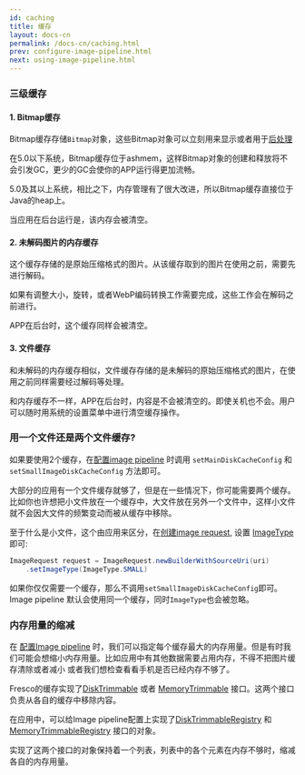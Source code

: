 ```yaml
---
id: caching
title: 缓存
layout: docs-cn
permalink: /docs-cn/caching.html
prev: configure-image-pipeline.html
next: using-image-pipeline.html
---
```


###  三级缓存

#### 1. Bitmap缓存

Bitmap缓存存储`Bitmap`对象，这些Bitmap对象可以立刻用来显示或者用于[后处理](modifying-images.html)

在5.0以下系统，Bitmap缓存位于ashmem，这样Bitmap对象的创建和释放将不会引发GC，更少的GC会使你的APP运行得更加流畅。

5.0及其以上系统，相比之下，内存管理有了很大改进，所以Bitmap缓存直接位于Java的heap上。

当应用在后台运行是，该内存会被清空。

#### 2. 未解码图片的内存缓存

这个缓存存储的是原始压缩格式的图片。从该缓存取到的图片在使用之前，需要先进行解码。

如果有调整大小，旋转，或者WebP编码转换工作需要完成，这些工作会在解码之前进行。

APP在后台时，这个缓存同样会被清空。

#### 3. 文件缓存

和未解码的内存缓存相似，文件缓存存储的是未解码的原始压缩格式的图片，在使用之前同样需要经过解码等处理。

和内存缓存不一样，APP在后台时，内容是不会被清空的。即使关机也不会。用户可以随时用系统的设置菜单中进行清空缓存操作。

### 用一个文件还是两个文件缓存?

如果要使用2个缓存，在[配置image pipeline](configure-image-pipeline.html) 时调用 `setMainDiskCacheConfig` 和 `setSmallImageDiskCacheConfig`  方法即可。

大部分的应用有一个文件缓存就够了，但是在一些情况下，你可能需要两个缓存。比如你也许想把小文件放在一个缓存中，大文件放在另外一个文件中，这样小文件就不会因大文件的频繁变动而被从缓存中移除。

至于什么是小文件，这个由应用来区分，在[创建image request](image-requests.html), 设置 [ImageType](../javadoc/reference/com/facebook/imagepipeline/request/ImageRequest.ImageType.html) 即可:

```java
ImageRequest request = ImageRequest.newBuilderWithSourceUri(uri)
    .setImageType(ImageType.SMALL)
```

如果你仅仅需要一个缓存，那么不调用`setSmallImageDiskCacheConfig`即可。Image pipeline 默认会使用同一个缓存，同时`ImageType`也会被忽略。

### 内存用量的缩减

在 [配置Image pipeline](configure-image-pipeline.html) 时，我们可以指定每个缓存最大的内存用量。但是有时我们可能会想缩小内存用量。比如应用中有其他数据需要占用内存，不得不把图片缓存清除或者减小
或者我们想检查看看手机是否已经内存不够了。

Fresco的缓存实现了[DiskTrimmable](../javadoc/reference/com/facebook/common/disk/DiskTrimmable.html) 或者 [MemoryTrimmable](../javadoc/reference/com/facebook/common/memory/MemoryTrimmable.html) 接口。这两个接口负责从各自的缓存中移除内容。

在应用中，可以给Image pipeline配置上实现了[DiskTrimmableRegistry](../javadoc/reference/com/facebook/common/disk/DiskTrimmableRegistry.html) 和 [MemoryTrimmableRegistry](../javadoc/reference/com/facebook/common/memory/MemoryTrimmableRegistry.html) 接口的对象。

实现了这两个接口的对象保持着一个列表，列表中的各个元素在内存不够时，缩减各自的内存用量。
